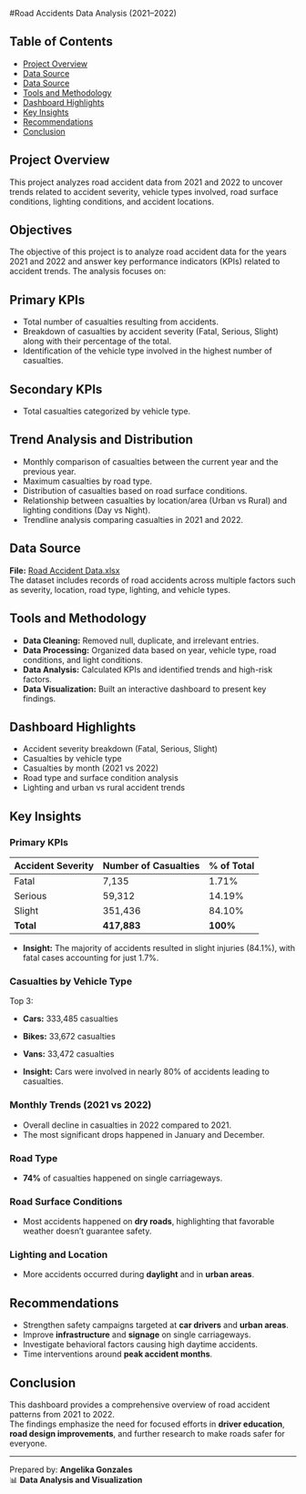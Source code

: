 #Road Accidents Data Analysis (2021–2022)

## Table of Contents
- [Project Overview](#project-overview)
- [Data Source](#objectives)
- [Data Source](#data-source)
- [Tools and Methodology](#tools-and-methodology)
- [Dashboard Highlights](#dashboard-highlights)
- [Key Insights](#key-insights)
- [Recommendations](#recommendations)
- [Conclusion](#conclusion)

## Project Overview
This project analyzes road accident data from 2021 and 2022 to uncover trends related to accident severity, vehicle types involved, road surface conditions, lighting conditions, and accident locations. 

## Objectives
The objective of this project is to analyze road accident data for the years 2021 and 2022 and answer key performance indicators (KPIs) related to accident trends. The analysis focuses on:

## Primary KPIs
- Total number of casualties resulting from accidents.
- Breakdown of casualties by accident severity (Fatal, Serious, Slight) along with their percentage of the total.
- Identification of the vehicle type involved in the highest number of casualties.

## Secondary KPIs
- Total casualties categorized by vehicle type.

## Trend Analysis and Distribution
- Monthly comparison of casualties between the current year and the previous year.
- Maximum casualties by road type.
- Distribution of casualties based on road surface conditions.
- Relationship between casualties by location/area (Urban vs Rural) and lighting conditions (Day vs Night).
- Trendline analysis comparing casualties in 2021 and 2022.

## Data Source
**File:** [Road Accident Data.xlsx]([path_to_file](https://docs.google.com/spreadsheets/d/1R_uaoZL18nRbqC_MULVne90h3SdRbAyn/edit?gid=1319047066#gid=1319047066))  
The dataset includes records of road accidents across multiple factors such as severity, location, road type, lighting, and vehicle types.

## Tools and Methodology
- **Data Cleaning:** Removed null, duplicate, and irrelevant entries.
- **Data Processing:** Organized data based on year, vehicle type, road conditions, and light conditions.
- **Data Analysis:** Calculated KPIs and identified trends and high-risk factors.
- **Data Visualization:** Built an interactive dashboard to present key findings.

## Dashboard Highlights
- Accident severity breakdown (Fatal, Serious, Slight)
- Casualties by vehicle type
- Casualties by month (2021 vs 2022)
- Road type and surface condition analysis
- Lighting and urban vs rural accident trends

## Key Insights

### Primary KPIs

| Accident Severity | Number of Casualties | % of Total |
|-------------------|----------------------|------------|
| Fatal             | 7,135                | 1.71%      |
| Serious           | 59,312               | 14.19%     |
| Slight            | 351,436              | 84.10%     |
| **Total**         | **417,883**          | **100%**   |

- **Insight:** The majority of accidents resulted in slight injuries (84.1%), with fatal cases accounting for just 1.7%.

### Casualties by Vehicle Type

Top 3:
- **Cars:** 333,485 casualties
- **Bikes:** 33,672 casualties
- **Vans:** 33,472 casualties

- **Insight:** Cars were involved in nearly 80% of accidents leading to casualties.

### Monthly Trends (2021 vs 2022)
- Overall decline in casualties in 2022 compared to 2021.
- The most significant drops happened in January and December.

### Road Type
- **74%** of casualties happened on single carriageways.

### Road Surface Conditions
- Most accidents happened on **dry roads**, highlighting that favorable weather doesn’t guarantee safety.

### Lighting and Location
- More accidents occurred during **daylight** and in **urban areas**.

## Recommendations
- Strengthen safety campaigns targeted at **car drivers** and **urban areas**.
- Improve **infrastructure** and **signage** on single carriageways.
- Investigate behavioral factors causing high daytime accidents.
- Time interventions around **peak accident months**.

## Conclusion
This dashboard provides a comprehensive overview of road accident patterns from 2021 to 2022.  
The findings emphasize the need for focused efforts in **driver education**, **road design improvements**, and further research to make roads safer for everyone.

---

Prepared by: **Angelika Gonzales**  
📊 **Data Analysis and Visualization**
